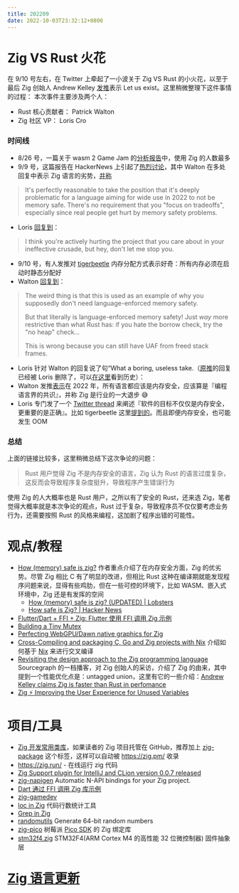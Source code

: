 ```yaml
---
title: 202209
date: 2022-10-03T23:32:12+0800
---
```

# Zig VS Rust 火花
在 9/10 号左右，在 Twitter 上牵起了一小波关于 Zig VS Rust 的小火花，以至于最后 Zig 创始人 Andrew Kelley [发推](https://twitter.com/andy_kelley/status/1568679389113757698)表示 Let us exist。这里稍微整理下这件事情的过程：
本次事件主要涉及两个人：
- Rust 核心贡献者： Patrick Walton
- Zig 社区 VP： Loris Cro
### 时间线
- 8/26 号，一篇关于 wasm 2 Game Jam 的[分析报告](https://wasm4.org/blog/jam-2-results/)中，使用 Zig 的人数最多
- 9/9 号，这篇报告在 HackerNews 上引起了[热烈讨论](https://news.ycombinator.com/item?id=32777636)，其中 Walton 在多处回复中表示 Zig 语言的劣势，[并称](https://news.ycombinator.com/item?id=32782842)
> It's perfectly reasonable to take the position that it's deeply problematic for a language aiming for wide use in 2022 to not be memory safe. There's no requirement that you "focus on tradeoffs", especially since real people get hurt by memory safety problems.
- Loris [回复到](https://news.ycombinator.com/item?id=32785380)：
> I think you're actively hurting the project that you care about in your ineffective crusade, but hey, don't let me stop you.
- 9/10 号，有人发推对 [tigerbeetle](https://github.com/tigerbeetledb/tigerbeetle/blob/main/docs/TIGER_STYLE.md#safety) 内存分配方式表示好奇：所有内存必须在启动时静态分配好
- Walton [回复到](https://mobile.twitter.com/pcwalton/status/1568498326496247809)：
> The weird thing is that this is used as an example of why you supposedly don't need language-enforced memory safety.
>
> But that literally is language-enforced memory safety! Just *way* more restrictive than what Rust has: if you hate the borrow check, try the "no heap" check...
>
> This is wrong because you can still have UAF from freed stack frames.
- Loris 针对 Walton 的回复说了句“What a boring, useless take.（[原推](https://mobile.twitter.com/kripken/status/1568428308131622913)的回复已经被 Loris 删除了，可以[在这里](https://archive.ph/jq3kw#selection-1275.0-1275.30)看到历史）：
- Walton 发推[表示](https://mobile.twitter.com/pcwalton/status/1568302065851707392)在 2022 年，所有语言都应该是内存安全，应该算是『编程语言界的共识』，并称 Zig 是行业的一大退步 😅
- Loris 专门发了一个 [Twitter thread](https://twitter.com/croloris/status/1568573729940164608?s=21&t=v2Dj_F2f_kUzZDQps5KjtQ) 来阐述『软件的目标不仅仅是内存安全，更重要的是正确』。比如 tigerbeetle 这里[提到的](https://github.com/tigerbeetledb/tigerbeetle/blob/main/docs/DESIGN.md)。而且即便内存安全，也可能发生 OOM

### 总结
上面的链接比较多，这里稍微总结下这次争论的问题：
> Rust 用户觉得 Zig 不是内存安全的语言，Zig 认为 Rust 的语言过度复杂，这反而会导致程序复杂度挺升，导致程序产生错误行为

使用 Zig 的人大概率也是 Rust 用户，之所以有了安全的 Rust，还来选 Zig，笔者觉得大概率就是本次争论的观点，Rust 过于复杂，导致程序员不仅仅要考虑业务行为，还需要按照 Rust 的风格来编程，这加剧了程序出错的可能性。

# 观点/教程
- [How (memory) safe is zig?](https://www.scattered-thoughts.net/writing/how-safe-is-zig/) 作者重点介绍了在内存安全方面，Zig 的优劣势。尽管 Zig 相比 C 有了明显的改进，但相比 Rust 这种在编译期就能发现程序问题来说，显得有些鸡肋，但在一些可控的环境下，比如 WASM、嵌入式环境中，Zig 还是有发挥的空间
  - [How (memory) safe is zig? (UPDATED) | Lobsters](https://lobste.rs/s/nw7hsd)
  - [How safe is Zig? | Hacker News](https://news.ycombinator.com/item?id=31850347)
- [Flutter/Dart + FFI + Zig: Flutter 使用 FFI 调用 Zig 示例](https://github.com/zigcc/forum/discussions/21)
- [Building a Tiny Mutex](https://zig.news/kprotty/building-a-tiny-mutex-537k)
- [Perfecting WebGPU/Dawn native graphics for Zig](https://devlog.hexops.com/2022/perfecting-webgpu-native/)
- [Cross-Compiling and packaging C, Go and Zig projects with Nix](https://flyx.org/cross-packaging/) 介绍如何基于 [Nix](https://nixos.org/) 来进行交叉编译
- [Revisiting the design approach to the Zig programming language](https://about.sourcegraph.com/blog/zig-programming-language-revisiting-design-approach) Sourcegraph 的一档播客，对 Zig 创始人的采访，介绍了 Zig 的由来，其中提到一个性能优化点是：untagged union，这里有它的一些介绍：[Andrew Kelley claims Zig is faster than Rust in perfomance](https://www.reddit.com/r/rust/comments/s5caye/comment/hsz6uf0/?utm_source=share&utm_medium=web2x&context=3)
- [Zig ⚡ Improving the User Experience for Unused Variables](https://vimeo.com/748218307)

# 项目/工具

- [Zig 开发常用类库](https://github.com/zigcc/forum/discussions/28)，如果读者的 Zig 项目托管在 GitHub，推荐加上 [zig-package](https://github.com/topics/zig-package) 这个标签，这样可以自动被 https://zig.pm/ 收录
- https://zig.run/ - 在线运行 zig 代码
- [Zig Support plugin for IntelliJ and CLion version 0.0.7 released](https://zig.news/marioariasc/zig-support-plugin-for-intellij-and-clion-version-007-released-1en8)
- [zig-napigen](https://github.com/cztomsik/zig-napigen) Automatic N-API bindings for your Zig project.
- [Dart 通过 FFI 调用 Zig 库示例](https://github.com/better-dart/learn-dart/blob/main/packages/ffi-binding/example/main.dart#L31)
- [zig-gamedev](https://github.com/michal-z/zig-gamedev)
- [loc in Zig](https://github.com/jiacai2050/loc) 代码行数统计工具
- [Grep in Zig](https://github.com/EclesioMeloJunior/zig-grep)
- [randomutils](https://gitlab.com/hdante/randomutils) Generate 64-bit random numbers
- [zig-pico](https://github.com/paperdev-code/zig-pico) 树莓派 [Pico SDK](https://github.com/raspberrypi/pico-sdk) 的 Zig 绑定库
- [stm32f4.zig](https://github.com/moonxraccoon/stm32f4.zig) STM32F4(ARM Cortex M4 的高性能 32 位微控制器) 固件抽象层

# [Zig 语言更新](https://github.com/ziglang/zig/pulls?q=+is%3Aclosed+is%3Apr+closed%3A2022-09-01..2022-10-01+)
